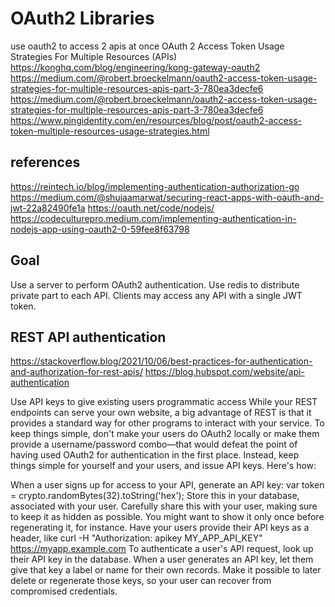 # OAuth2 Libraries

use oauth2 to access 2 apis at once
OAuth 2 Access Token Usage Strategies For Multiple Resources (APIs)
<https://konghq.com/blog/engineering/kong-gateway-oauth2>
<https://medium.com/@robert.broeckelmann/oauth2-access-token-usage-strategies-for-multiple-resources-apis-part-3-780ea3decfe6>
<https://medium.com/@robert.broeckelmann/oauth2-access-token-usage-strategies-for-multiple-resources-apis-part-3-780ea3decfe6>
<https://www.pingidentity.com/en/resources/blog/post/oauth2-access-token-multiple-resources-usage-strategies.html>

## references

<https://reintech.io/blog/implementing-authentication-authorization-go>
<https://medium.com/@shujaamarwat/securing-react-apps-with-oauth-and-jwt-22a82490fe1a>
<https://oauth.net/code/nodejs/>
<https://codeculturepro.medium.com/implementing-authentication-in-nodejs-app-using-oauth2-0-59fee8f63798>

## Goal

Use a server to perform OAuth2 authentication.
Use redis to distribute private part to each API.
Clients may access any API with a single JWT token.

## REST API authentication

<https://stackoverflow.blog/2021/10/06/best-practices-for-authentication-and-authorization-for-rest-apis/>
<https://blog.hubspot.com/website/api-authentication>

Use API keys to give existing users programmatic access
While your REST endpoints can serve your own website, a big advantage of REST is that it provides a standard way for other programs to interact with your service. To keep things simple, don't make your users do OAuth2 locally or make them provide a username/password combo—that would defeat the point of having used OAuth2 for authentication in the first place. Instead, keep things simple for yourself and your users, and issue API keys. Here's how:

When a user signs up for access to your API, generate an API key: var token = crypto.randomBytes(32).toString('hex');
Store this in your database, associated with your user.
Carefully share this with your user, making sure to keep it as hidden as possible. You might want to show it only once before regenerating it, for instance.
Have your users provide their API keys as a header, like curl -H "Authorization: apikey MY_APP_API_KEY" <https://myapp.example.com>
To authenticate a user's API request, look up their API key in the database.
When a user generates an API key, let them give that key a label or name for their own records. Make it possible to later delete or regenerate those keys, so your user can recover from compromised credentials.
